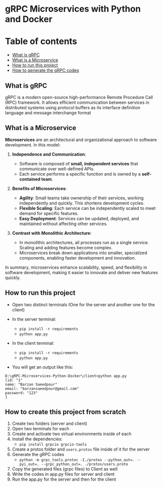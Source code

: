 

# gRPC Microservices with Python and Docker

# Table of contents
* [What is gRPC](#what-is-grpc)
* [What is a Microservice](#what-is-a-microservice)
* [How to run this project](#how-to-run-this-project)
* [How to generate the gRPC codes](#how-to-generate-the-grpc-codes)


## What is gRPC

gRPC is a modern open-source high-performance Remote Procedure Call (RPC) framework. It allows efficient communication between services in distributed systems using protocol buffers as its interface definition language and message interchange format

## What is a Microservice

**Microservices** are an architectural and organizational approach to software development. In this model:

1. **Independence and Communication**:
   - Software is composed of **small, independent services** that communicate over well-defined APIs.
   - Each service performs a specific function and is owned by a **self-contained team**.

2. **Benefits of Microservices**:
   - **Agility**: Small teams take ownership of their services, working independently and quickly. This shortens development cycles.
   - **Flexible Scaling**: Each service can be independently scaled to meet demand for specific features.
   - **Easy Deployment**: Services can be updated, deployed, and maintained without affecting other services.

3. **Contrast with Monolithic Architecture**:
   - In monolithic architectures, all processes run as a single service. Scaling and adding features become complex.
   - Microservices break down applications into smaller, specialized components, enabling faster development and innovation.

In summary, microservices enhance scalability, speed, and flexibility in software development, making it easier to innovate and deliver new features quickly.

## How to run this project

* Open two distinct terminals (One for the server and another one for the client)
* In the server terminal:
    * `pip install -r requirements`
    * `python app.py`
* In the client terminal:
    * `pip install -r requirements`
    * `python app.py`

* You will get an output like this:

```
D:\gRPC-Microservices-Python-Docker\client>python app.py
[id: "1"
name: "Barzan Saeedpour"
email: "barzansaeedpour@gmail.com"
password: "123"
]
```

## How to create this project from scratch

1) Create two folders (server and client)
2) Open two terminals for each
4) Create and activate two virtual environments inside of each
5) Install the dependencies:
   - `pip install grpcio grpcio-tools`
6) Create a protos folder and `users.protos` file inside of it for the server
7) Generate the gRPC codes
   - `python -m grpc_tools.protoc -I./protos --python_out=. --pyi_out=. --grpc_python_out=. ./protos/users.proto`
8) Copy the generated files (grpc files) to Client as well
9) Write the codes in app.py files for server and client
10) Run the app.py for the server and then for the client
    
